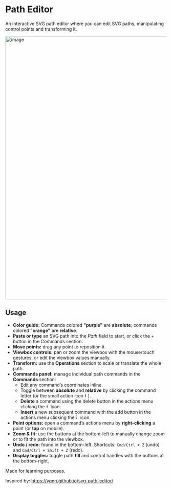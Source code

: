 # Path Editor

An interactive SVG path editor where you can edit SVG paths, manipulating control points and transforming it.

<img width="1512" height="823" alt="image" src="https://github.com/user-attachments/assets/6794f5bf-65b3-44d2-9828-44640103a064" />


## **Usage**

- **Color guide:** Commands colored **"purple"** are **absolute**; commands colored **"orange"** are **relative**.
- **Paste or type** an SVG path into the *Path* field to start, or click the + button in the Commands section.
- **Move points:** drag any point to reposition it.
- **Viewbox controls:** pan or zoom the viewbox with the mouse/touch gestures, or edit the viewbox values manually.
- **Transform:** use the **Operations** section to scale or translate the whole path.
- **Commands panel:** manage individual path commands in the **Commands** section:
  - Edit any command’s coordinates inline.
  - Toggle between **absolute** and **relative** by clicking the command letter (or the small action icon ⠇).
  - **Delete** a command using the delete button in the actions menu clicking the ⠇ icon.
  - **Insert** a new subsequent command with the add button in the actions menu clicking the ⠇ icon.
- **Point options:** open a command’s actions menu by **right-clicking** a point (or **tap** on mobile).
- **Zoom & fit:** use the buttons at the bottom-left to manually change zoom or to fit the path into the viewbox.
- **Undo / redo:** found in the bottom-left. Shortcuts: `Cmd/Ctrl + Z` (undo) and `Cmd/Ctrl + Shift + Z` (redo).
- **Display toggles:** toggle path **fill** and control handles with the buttons at the bottom-right.

Made for learning purposes.

Inspired by: https://yqnn.github.io/svg-path-editor/
